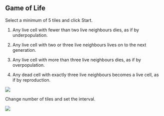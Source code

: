 ## Game of Life

Select a minimum of 5 tiles and click Start.

1. Any live cell with fewer than two live neighbours dies, as if by underpopulation.

2. Any live cell with two or three live neighbours lives on to the next generation.

3. Any live cell with more than three live neighbours dies, as if by overpopulation.

4. Any dead cell with exactly three live neighbours becomes a live cell, as if by reproduction.

![](life1.gif)

Change number of tiles and set the interval.

![](features.gif)

